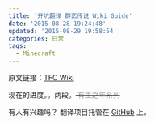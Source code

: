 ```yaml
---
title: '开坑翻译 群峦传说 Wiki Guide'
date: '2015-08-28 19:24:48'
updated: '2015-08-29 19:58:54'
categories: 日常
tags:
  - Minecraft
---
```



原文链接：[TFC Wiki](http://wiki.terrafirmacraft.com/Stone-Age_Guide)

现在的进度。。两段。<del><span style="color: #999999;"> 有生之年系列</span></del>

有人有兴趣吗？ 翻译项目托管在 [GitHub](https://github.com/printempw/TerraFirmaCraft-Wiki-Translation) 上。



